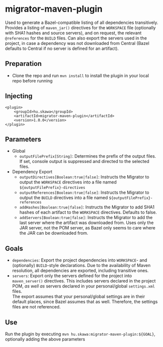 # migrator-maven-plugin

Used to generate a Bazel-compatible listing of all dependencies transitively. Provides a listing of `maven_jar()` directives for the `WORKSPACE` file (optionally with SHA1 hashes and source servers), and on request, the relevant `@references` for the `BUILD` files. Can also export the servers used in the project, in case a dependency was not downloaded from Central (Bazel defaults to Central if no server is defined for an artifact).

## Preparation

- Clone the repo and run `mvn install` to install the plugin in your local repo before running

## Injecting

```
<plugin>
	<groupId>hu.skawa</groupId>
	<artifactId>migrator-maven-plugin</artifactId>
	<version>1.0.0</version>
</plugin>
```

## Parameters

- Global
  - `outputFilePrefix[String]`: Determines the prefix of the output files. If set, console output is suppressed and directed to the selected files.
- Dependency Export
  - `outputDirectives[Boolean:true|false]`: Instructs the Migrator to output the `WORKSPACE` directives into a file named `${outputFilePrefix}-directives`
  - `outputReferences[Boolean:true|false]`: Instructs the Migrator to output the `BUILD` directives into a file named `${outputFilePrefix}-references`
  - `addHashes[Boolean:true|false]`: Instructs the Migrator to add SHA1 hashes of each artifact to the `WORKSPACE` directives. Defaults to false.
  - `addServers[Boolean:true|false]`: Instructs the Migrator to add the last server where the artifact was downloaded from. Uses only the JAR server, not the POM server, as Bazel only seems to care where the JAR can be downloaded from.

## Goals

- `dependencies`: Export the project dependencies into `WORKSPACE`- and (optionally) `BUILD`-style declarations. Due to the availability of Maven resolution, all dependencies are exported, including transitive ones.
- `servers`: Export only the servers defined for the project into `maven_server()` directives. This includes servers declared in the project POM, *as well as* servers declared in your personal/global `settings.xml` files.  
The export assumes that your personal/global settings are in their default places, since Bazel assumes that as well. Therefore, the settings files are not referenced.

## Use

Run the plugin by executing `mvn hu.skawa:migrator-maven-plugin:${GOAL}`, optionally adding the above parameters

